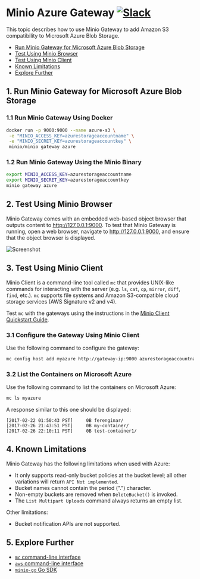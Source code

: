 # Minio Azure Gateway [![Slack](https://slack.minio.io/slack?type=svg)](https://slack.minio.io)

This topic describes how to use Minio Gateway to add Amazon S3 compatibility to Microsoft Azure Blob Storage.

- [Run Minio Gateway for Microsoft Azure Blob Storage](#run-minio-gateway-for-azure) 
- [Test Using Minio Browser](#test-using-minio-browser) 
- [Test Using Minio Client](#test-using-minio-client) 
- [Known Limitations](#known-limitations) 
- [Explore Further](#explore-further)

## <a name="run-minio-gateway-for-azure"></a> 1. Run Minio Gateway for Microsoft Azure Blob Storage

### 1.1 Run Minio Gateway Using Docker

```sh
docker run -p 9000:9000 --name azure-s3 \
 -e "MINIO_ACCESS_KEY=azurestorageaccountname" \
 -e "MINIO_SECRET_KEY=azurestorageaccountkey" \
 minio/minio gateway azure
```

### 1.2 Run Minio Gateway Using the Minio Binary

```sh
export MINIO_ACCESS_KEY=azurestorageaccountname
export MINIO_SECRET_KEY=azurestorageaccountkey
minio gateway azure
```

## <a name="test-using-minio-browser"></a> 2. Test Using Minio Browser

Minio Gateway comes with an embedded web-based object browser that outputs content to http://127.0.0.1:9000. To test that Minio Gateway is running, open a web browser, navigate to http://127.0.0.1:9000, and ensure that the object browser is displayed.

![Screenshot](https://github.com/minio/minio/blob/master/docs/screenshots/minio-browser-gateway.png?raw=true)

## <a name="test-using-minio-client"></a> 3. Test Using Minio Client

Minio Client is a command-line tool called `mc` that provides UNIX-like commands for interacting with the server  (e.g. `ls`, `cat`, `cp`, `mirror`, `diff`, `find`, etc.). 
`mc` supports file systems and Amazon S3-compatible cloud storage services (AWS Signature v2 and v4).

Test `mc` with the gateways using the instructions in the [Minio Client Quickstart Guide](https://docs.minio.io/docs/minio-client-quickstart-guide).

### 3.1 Configure the Gateway Using Minio Client

Use the following command to configure the gateway:

```sh
mc config host add myazure http://gateway-ip:9000 azurestorageaccountname azurestorageaccountkey
```

### 3.2 List the Containers on Microsoft Azure

Use the following command to list the containers on Microsoft Azure:

```sh
mc ls myazure
```

A response similar to this one should be displayed:

```
[2017-02-22 01:50:43 PST]     0B ferenginar/
[2017-02-26 21:43:51 PST]     0B my-container/
[2017-02-26 22:10:11 PST]     0B test-container1/
```

## <a name="known-limitations"></a>4. Known Limitations

Minio Gateway has the following limitations when used with Azure:

- It only supports read-only bucket policies at the bucket level; all other variations will return `API Not implemented`.
- Bucket names cannot contain the period (".") character.
- Non-empty buckets are removed when `DeleteBucket()` is invoked.
- The `List Multipart Uploads` command always returns an empty list.

Other limitations:

- Bucket notification APIs are not supported.

## <a name="explore-further"></a>5. Explore Further

- [`mc` command-line interface](https://docs.minio.io/docs/minio-client-quickstart-guide)
- [`aws` command-line interface](https://docs.minio.io/docs/aws-cli-with-minio)
- [`minio-go` Go SDK](https://docs.minio.io/docs/golang-client-quickstart-guide)
